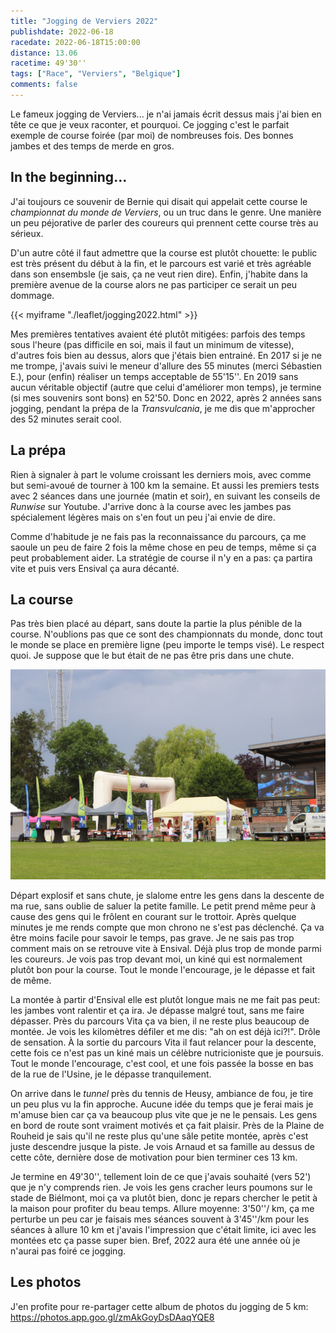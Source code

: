 ```yaml
---
title: "Jogging de Verviers 2022"
publishdate: 2022-06-18
racedate: 2022-06-18T15:00:00
distance: 13.06
racetime: 49'30''
tags: ["Race", "Verviers", "Belgique"]
comments: false
---
```



Le fameux jogging de Verviers... je n'ai jamais écrit dessus mais j'ai bien en tête ce que je veux raconter, et pourquoi. Ce jogging c'est le parfait exemple de course foirée (par moi) de nombreuses fois. Des bonnes jambes et des temps de merde en gros.

## In the beginning...

J'ai toujours ce souvenir de Bernie qui disait qui appelait cette course le _championnat du monde de Verviers_, ou un truc dans le genre. Une manière un peu péjorative de parler des coureurs qui prennent cette course très au sérieux.

D'un autre côté il faut admettre que la course est plutôt chouette: le public est très présent du début à la fin, et le parcours est varié et très agréable dans son ensembsle (je sais, ça ne veut rien dire). Enfin, j'habite dans la première avenue de la course alors ne pas participer ce serait un peu dommage. 

{{< myiframe "./leaflet/jogging2022.html" >}}

Mes premières tentatives avaient été plutôt mitigées: parfois des temps sous l'heure (pas difficile en soi, mais il faut un minimum de vitesse), d'autres fois bien au dessus, alors que j'étais bien entrainé.
En 2017 si je ne me trompe, j'avais suivi le meneur d'allure des 55 minutes (merci Sébastien E.), pour (enfin) réaliser un temps acceptable de 55'15''. En 2019 sans aucun véritable objectif (autre que celui d'améliorer mon temps), je termine (si mes souvenirs sont bons) en 52'50. Donc en 2022, après 2 années sans jogging, pendant la prépa de la _Transvulcania_, je me dis que m'approcher des 52 minutes serait cool.

## La prépa

Rien à signaler à part le volume croissant les derniers mois, avec comme but semi-avoué de tourner à 100 km la semaine. Et aussi les premiers tests avec 2 séances dans une journée (matin et soir), en suivant les conseils de _Runwise_ sur Youtube. J'arrive donc à la course avec les jambes pas spécialement légères mais on s'en fout un peu j'ai envie de dire.

Comme d'habitude je ne fais pas la reconnaissance du parcours, ça me saoule un peu de faire 2 fois la même chose en peu de temps, même si ça peut probablement aider. La stratégie de course il n'y en a pas: ça partira vite et puis vers Ensival ça aura décanté.

## La course

Pas très bien placé au départ, sans doute la partie la plus pénible de la course. N'oublions pas que ce sont des championnats du monde, donc tout le monde se place en première ligne (peu importe le temps visé). Le respect quoi. Je suppose que le but était de ne pas être pris dans une chute.

![Ligne d'arrivée](./images/joggingverviers02.JPG)

Départ explosif et sans chute, je slalome entre les gens dans la descente de ma rue, sans oublie de saluer la petite famille. Le petit prend même peur à cause des gens qui le frôlent en courant sur le trottoir. Après quelque minutes je me rends compte que mon chrono ne s'est pas déclenché. Ça va être moins facile pour savoir le temps, pas grave. Je ne sais pas trop comment mais on se retrouve vite à Ensival. Déjà plus trop de monde parmi les coureurs. Je vois pas trop devant moi, un kiné qui est normalement plutôt bon pour la course. Tout le monde l'encourage, je le dépasse et fait de même.

La montée à partir d'Ensival elle est plutôt longue mais ne me fait pas peut: les jambes vont ralentir et ça ira. Je dépasse malgré tout, sans me faire dépasser. Près du parcours Vita ça va bien, il ne reste plus beaucoup de montée. Je vois les kilomètres défiler et me dis: "ah on est déjà ici?!". Drôle de sensation. À la sortie du parcours Vita il faut relancer pour la descente, cette fois ce n'est pas un kiné mais un célèbre nutricioniste que je poursuis. Tout le monde l'encourage, c'est cool, et une fois passée la bosse en bas de la rue de l'Usine, je le dépasse tranquilement.  

On arrive dans le _tunnel_ près du tennis de Heusy, ambiance de fou, je tire un peu plus vu la fin approche. Aucune idée du temps que je ferai mais je m'amuse bien car ça va beaucoup plus vite que je ne le pensais. Les gens en bord de route sont vraiment motivés et ça fait plaisir. Près de la Plaine de Rouheid je sais qu'il ne reste plus qu'une sâle petite montée, après c'est juste descendre jusque la piste. Je vois Arnaud et sa famille au dessus de cette côte, dernière dose de motivation pour bien terminer ces 13 km.

Je termine en 49'30'', tellement loin de ce que j'avais souhaité (vers 52') que je n'y comprends rien. Je vois les gens cracher leurs poumons sur le stade de Biélmont, moi ça va plutôt bien, donc je repars chercher le petit à la maison pour profiter du beau temps. Allure moyenne: 3'50''/ km, ça me perturbe un peu car je faisais mes séances souvent à 3'45''/km pour les séances à allure 10 km et j'avais l'impression que c'était limite, ici avec les montées etc ça passe super bien. Bref, 2022 aura été une année où je n'aurai pas foiré ce jogging.

## Les photos

J'en profite pour re-partager cette album de photos du jogging de 5 km:
https://photos.app.goo.gl/zmAkGoyDsDAaqYQE8